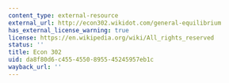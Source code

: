 ```yaml
---
content_type: external-resource
external_url: http://econ302.wikidot.com/general-equilibrium
has_external_license_warning: true
license: https://en.wikipedia.org/wiki/All_rights_reserved
status: ''
title: Econ 302
uid: da8f80d6-c455-4550-8955-45245957eb1c
wayback_url: ''
---
```

